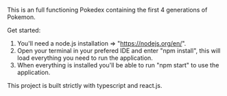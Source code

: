 This is an full functioning Pokedex containing the first 4 generations of Pokemon.

Get started:
1. You'll need a node.js installation => "https://nodejs.org/en/".
2. Open your terminal in your prefered IDE and enter "npm install", this will load everything you need to run the application.
3. When everything is installed you'll be able to run "npm start" to use the application.

This project is built strictly with typescript and react.js.
